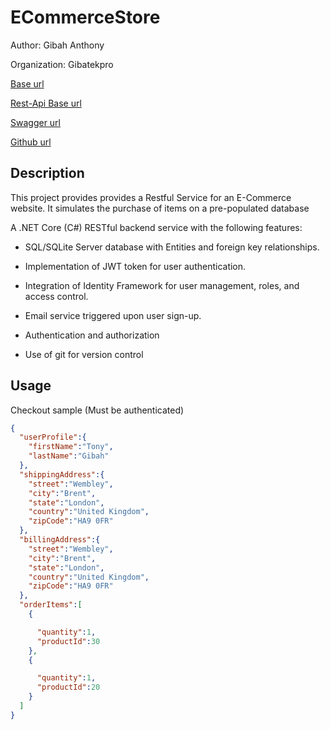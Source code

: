 # ECommerceStore
Author: Gibah Anthony

Organization: Gibatekpro

[Base url](https://storecomerce.azurewebsites.net)

[Rest-Api Base url](https://storecomerce.azurewebsites.net/api)

[Swagger url](https://storecomerce.azurewebsites.net/swagger/index.html)

[Github url](https://github.com/gibatekpro/ECommerceStore)

## Description

This project provides provides a Restful Service for an E-Commerce website.
It simulates the purchase of items on a pre-populated database

A .NET Core (C#) RESTful backend service with the following features: 
* SQL/SQLite Server database with Entities
and foreign key relationships.

* Implementation of JWT token for user authentication. 

* Integration of Identity Framework for user management, roles, and access control. 

* Email service triggered upon user sign-up.

* Authentication and authorization

* Use of git for version control

## Usage
Checkout sample (Must be authenticated)
```json
{
  "userProfile":{
    "firstName":"Tony",
    "lastName":"Gibah"
  },
  "shippingAddress":{
    "street":"Wembley",
    "city":"Brent",
    "state":"London",
    "country":"United Kingdom",
    "zipCode":"HA9 0FR"
  },
  "billingAddress":{
    "street":"Wembley",
    "city":"Brent",
    "state":"London",
    "country":"United Kingdom",
    "zipCode":"HA9 0FR"
  },
  "orderItems":[
    {

      "quantity":1,
      "productId":30
    },
    {

      "quantity":1,
      "productId":20
    }
  ]
}
```